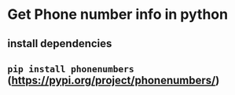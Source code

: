 # Get Phone number info in python

## install dependencies 
## `pip install phonenumbers ` (https://pypi.org/project/phonenumbers/)
